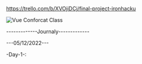 https://trello.com/b/XVOjiDCj/final-project-ironhacku

<img src="./assets/imgs/banner.png" alt="Vue Conforcat Class">

-------------Journaly-------------

---05/12/2022---

-Day-1-:
